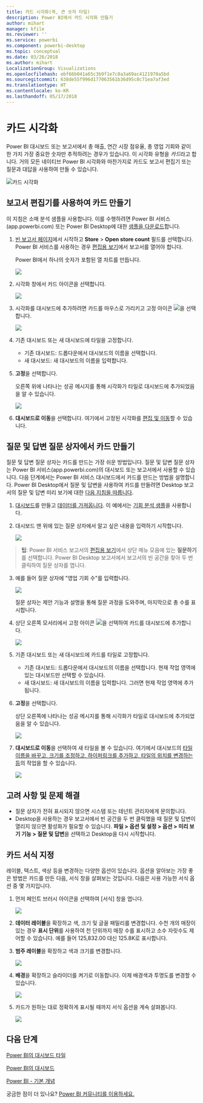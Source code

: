 ```yaml
---
title: 카드 시각화(즉, 큰 숫자 타일)
description: Power BI에서 카드 시각화 만들기
author: mihart
manager: kfile
ms.reviewer: ''
ms.service: powerbi
ms.component: powerbi-desktop
ms.topic: conceptual
ms.date: 03/26/2018
ms.author: mihart
LocalizationGroup: Visualizations
ms.openlocfilehash: ebf66b041a65c3b9f1e7c8a3a69ac4121970a5bd
ms.sourcegitcommit: 638de55f996d177063561b36d95c8c71ea7af3ed
ms.translationtype: HT
ms.contentlocale: ko-KR
ms.lasthandoff: 05/17/2018
---
```

# <a name="card-visualizations"></a>카드 시각화
Power BI 대시보드 또는 보고서에서 총 매출, 연간 시장 점유율, 총 영업 기회와 같이 한 가지 가장 중요한 숫자만 추적하려는 경우가 있습니다. 이 시각화 유형을 *카드*라고 합니다. 거의 모든 네이티브 Power BI 시각화와 마찬가지로 카드도 보고서 편집기 또는 질문과 대답을 사용하여 만들 수 있습니다.

![카드 시각화](media/power-bi-visualization-card/pbi_opptuntiescard.png)

## <a name="create-a-card-using-the-report-editor"></a>보고서 편집기를 사용하여 카드 만들기
이 지침은 소매 분석 샘플을 사용합니다. 이를 수행하려면 Power BI 서비스(app.powerbi.com) 또는 Power BI Desktop에 대한 [샘플을 다운로드](sample-datasets.md)합니다.   

1. [빈 보고서 페이지](power-bi-report-add-page.md)에서 시작하고 **Store** \> **Open store count** 필드를 선택합니다. Power BI 서비스를 사용하는 경우 [편집용 보기](service-interact-with-a-report-in-editing-view.md)에서 보고서를 열어야 합니다.

    Power BI에서 하나의 숫자가 포함된 열 차트를 만듭니다.

   ![](media/power-bi-visualization-card/pbi_rptnumbertilechart.png)
2. 시각화 창에서 카드 아이콘을 선택합니다.

   ![](media/power-bi-visualization-card/pbi_changechartcard.png)
6. 시각화를 대시보드에 추가하려면 카드를 마우스로 가리키고 고정 아이콘 ![](media/power-bi-visualization-card/pbi_pintile.png)을 선택합니다.

   ![](media/power-bi-visualization-card/power-bi-pin-icon.png)
7. 기존 대시보드 또는 새 대시보드에 타일을 고정합니다.

   * 기존 대시보드: 드롭다운에서 대시보드의 이름을 선택합니다.
   * 새 대시보드: 새 대시보드의 이름을 입력합니다.
8. **고정**을 선택합니다.

   오른쪽 위에 나타나는 성공 메시지를 통해 시각화가 타일로 대시보드에 추가되었음을 알 수 있습니다.

   ![](media/power-bi-visualization-card/power-bi-pin-success-message.png)
9. **대시보드로 이동**을 선택합니다. 여기에서 고정된 시각화를 [편집 및 이동](service-dashboard-edit-tile.md)할 수 있습니다.


## <a name="create-a-card-from-the-qa-question-box"></a>질문 및 답변 질문 상자에서 카드 만들기
질문 및 답변 질문 상자는 카드를 만드는 가장 쉬운 방법입니다. 질문 및 답변 질문 상자는 Power BI 서비스(app.powerbi.com)의 대시보드 또는 보고서에서 사용할 수 있습니다. 다음 단계에서는 Power BI 서비스 대시보드에서 카드를 만드는 방법을 설명합니다. Power BI Desktop에서 질문 및 답변을 사용하여 카드를 만들려면 Desktop 보고서의 질문 및 답변 미리 보기에 대한 [다음 지침을 따릅니다](https://powerbi.microsoft.com/en-us/blog/power-bi-desktop-december-feature-summary/#QandA).

1. [대시보드](service-dashboards.md)를 만들고 [데이터를 가져옵니다](service-get-data.md). 이 예에서는 [기회 분석 샘플](sample-opportunity-analysis.md)을 사용합니다.

1. 대시보드 맨 위에 있는 질문 상자에서 알고 싶은 내용을 입력하기 시작합니다. 

   ![](media/power-bi-visualization-card/power-bi-q-and-a-box.png)

>**팁**: Power BI 서비스 보고서의 [편집용 보기](service-reading-view-and-editing-view.md)에서 상단 메뉴 모음에 있는 **질문하기**를 선택합니다. Power BI Desktop 보고서에서 보고서의 빈 공간을 찾아 두 번 클릭하여 질문 상자를 엽니다.

3. 예를 들어 질문 상자에 "영업 기회 수"를 입력합니다.

   ![](media/power-bi-visualization-card/power-bi-q-and-a.png)

   질문 상자는 제안 기능과 설명을 통해 질문 과정을 도와주며, 마지막으로 총 수를 표시합니다.  
4. 상단 오른쪽 모서리에서 고정 아이콘 ![](media/power-bi-visualization-card/pbi_pintile.png)을 선택하여 카드를 대시보드에 추가합니다.

   ![](media/power-bi-visualization-card/power-bi-pin.png)
5. 기존 대시보드 또는 새 대시보드에 카드를 타일로 고정합니다.

   * 기존 대시보드: 드롭다운에서 대시보드의 이름을 선택합니다. 현재 작업 영역에 있는 대시보드만 선택할 수 있습니다.
   * 새 대시보드: 새 대시보드의 이름을 입력합니다. 그러면 현재 작업 영역에 추가됩니다.
6. **고정**을 선택합니다.

   상단 오른쪽에 나타나는 성공 메시지를 통해 시각화가 타일로 대시보드에 추가되었음을 알 수 있습니다.  

   ![](media/power-bi-visualization-card/power-bi-success.png)
7. **대시보드로 이동**을 선택하여 새 타일을 볼 수 있습니다. 여기에서 대시보드의 [타일 이름을 바꾸고, 크기를 조정하고, 하이퍼링크를 추가하고, 타일의 위치를 변경하는 등](service-dashboard-edit-tile.md)의 작업을 할 수 있습니다.

   ![](media/power-bi-visualization-card/power-bi-pinned.png)

## <a name="considerations-and-troubleshooting"></a>고려 사항 및 문제 해결
- 질문 상자가 전혀 표시되지 않으면 시스템 또는 테넌트 관리자에게 문의합니다.    
- Desktop을 사용하는 경우 보고서에서 빈 공간을 두 번 클릭했을 때 질문 및 답변이 열리지 않으면 활성화가 필요할 수 있습니다.  **파일 > 옵션 및 설정 > 옵션 > 미리 보기 기능 > 질문 및 답변**을 선택하고 Desktop을 다시 시작합니다.

## <a name="format-a-card"></a>카드 서식 지정
레이블, 텍스트, 색상 등을 변경하는 다양한 옵션이 있습니다. 옵션을 알아보는 가장 좋은 방법은 카드를 만든 다음, 서식 창을 살펴보는 것입니다. 다음은 사용 가능한 서식 옵션 중 몇 가지입니다. 

1. 먼저 페인트 브러시 아이콘을 선택하여 [서식] 창을 엽니다. 

    ![](media/power-bi-visualization-card/power-bi-format-card.png)
2. **데이터 레이블**을 확장하고 색, 크기 및 글꼴 패밀리를 변경합니다. 수천 개의 매장이 있는 경우 **표시 단위**를 사용하여 천 단위까지 매장 수를 표시하고 소수 자릿수도 제어할 수 있습니다. 예를 들어 125,832.00 대신 125.8K로 표시합니다.

3.  **범주 레이블**을 확장하고 색과 크기를 변경합니다.

    ![](media/power-bi-visualization-card/power-bi-card-format.png)

4. **배경**을 확장하고 슬라이더를 켜기로 이동합니다.  이제 배경색과 투명도를 변경할 수 있습니다.

    ![](media/power-bi-visualization-card/power-bi-format-color.png)

5. 카드가 원하는 대로 정확하게 표시될 때까지 서식 옵션을 계속 살펴봅니다. 

    ![](media/power-bi-visualization-card/power-bi-formatted.png)

## <a name="next-steps"></a>다음 단계
[Power BI의 대시보드 타일](service-dashboard-tiles.md)

[Power BI의 대시보드](service-dashboards.md)

[Power BI - 기본 개념](service-basic-concepts.md)

궁금한 점이 더 있나요? [Power BI 커뮤니티를 이용하세요.](http://community.powerbi.com/)

